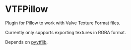 # VTFPillow

Plugin for Pillow to work with Valve Texture Format files.

Currently only supports exporting textures in RGBA format.

Depends on [pyvtflib](https://github.com/lasa01/pyvtflib).
